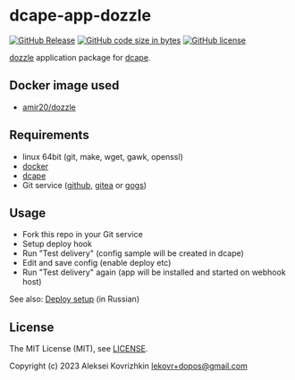 # dcape-app-dozzle

[![GitHub Release][1]][2] [![GitHub code size in bytes][3]]() [![GitHub license][4]][5]

[1]: https://img.shields.io/github/release/dopos/dcape-app-dozzle.svg
[2]: https://github.com/dopos/dcape-app-dozzle/releases
[3]: https://img.shields.io/github/languages/code-size/dopos/dcape-app-dozzle.svg
[4]: https://img.shields.io/github/license/dopos/dcape-app-dozzle.svg
[5]: LICENSE

[dozzle](https://github.com/amir20/dozzle) application package for [dcape](https://github.com/dopos/dcape).

## Docker image used

* [amir20/dozzle](https://hub.docker.com/r/amir20/dozzle/)

## Requirements

* linux 64bit (git, make, wget, gawk, openssl)
* [docker](http://docker.io)
* [dcape](https://github.com/dopos/dcape)
* Git service ([github](https://github.com), [gitea](https://gitea.io) or [gogs](https://gogs.io))

## Usage

* Fork this repo in your Git service
* Setup deploy hook
* Run "Test delivery" (config sample will be created in dcape)
* Edit and save config (enable deploy etc)
* Run "Test delivery" again (app will be installed and started on webhook host)

See also: [Deploy setup](https://github.com/dopos/dcape/blob/master/DEPLOY.md) (in Russian)

## License

The MIT License (MIT), see [LICENSE](LICENSE).

Copyright (c) 2023 Aleksei Kovrizhkin <lekovr+dopos@gmail.com>

